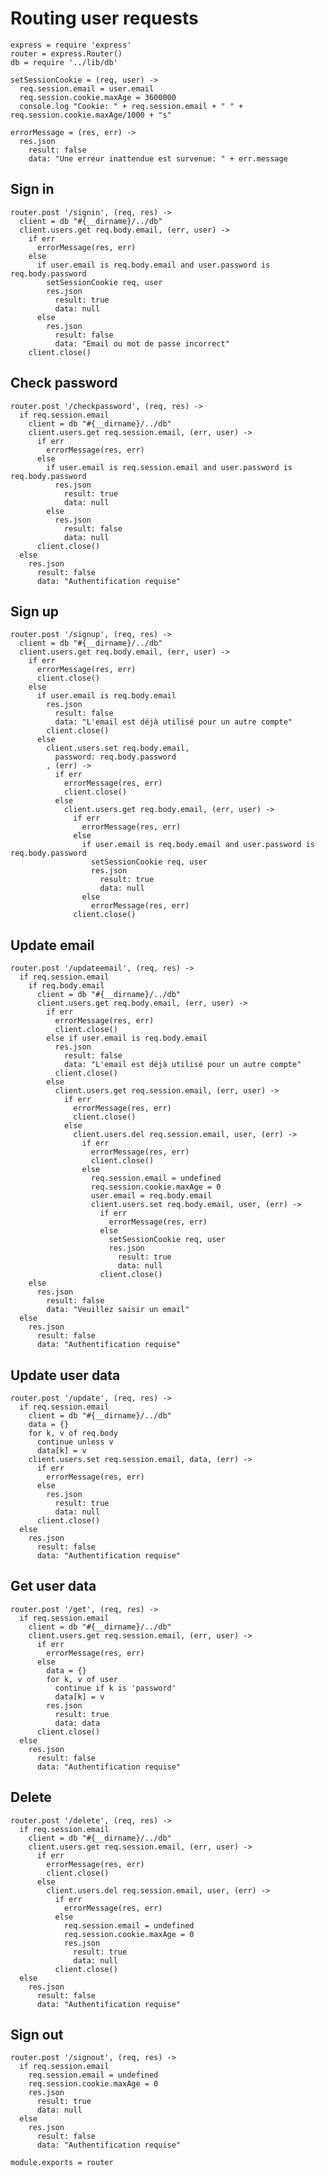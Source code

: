 # Routing user requests

    express = require 'express'
    router = express.Router()
    db = require '../lib/db'

    setSessionCookie = (req, user) ->
      req.session.email = user.email
      req.session.cookie.maxAge = 3600000
      console.log "Cookie: " + req.session.email + " " + req.session.cookie.maxAge/1000 + "s"

    errorMessage = (res, err) ->
      res.json
        result: false
        data: "Une erreur inattendue est survenue: " + err.message

## Sign in

    router.post '/signin', (req, res) ->
      client = db "#{__dirname}/../db"
      client.users.get req.body.email, (err, user) ->
        if err
          errorMessage(res, err)
        else
          if user.email is req.body.email and user.password is req.body.password
            setSessionCookie req, user
            res.json
              result: true
              data: null
          else
            res.json
              result: false
              data: "Email ou mot de passe incorrect"
        client.close()

## Check password

    router.post '/checkpassword', (req, res) ->
      if req.session.email
        client = db "#{__dirname}/../db"
        client.users.get req.session.email, (err, user) ->
          if err
            errorMessage(res, err)
          else
            if user.email is req.session.email and user.password is req.body.password
              res.json
                result: true
                data: null
            else
              res.json
                result: false
                data: null
          client.close()
      else
        res.json
          result: false
          data: "Authentification requise"

## Sign up

    router.post '/signup', (req, res) ->
      client = db "#{__dirname}/../db"
      client.users.get req.body.email, (err, user) ->
        if err
          errorMessage(res, err)
          client.close()
        else
          if user.email is req.body.email
            res.json
              result: false
              data: "L'email est déjà utilisé pour un autre compte"
            client.close()
          else
            client.users.set req.body.email,
              password: req.body.password
            , (err) ->
              if err
                errorMessage(res, err)
                client.close()
              else
                client.users.get req.body.email, (err, user) ->
                  if err
                    errorMessage(res, err)
                  else
                    if user.email is req.body.email and user.password is req.body.password
                      setSessionCookie req, user
                      res.json
                        result: true
                        data: null
                    else
                      errorMessage(res, err)
                  client.close()

## Update email

    router.post '/updateemail', (req, res) ->
      if req.session.email
        if req.body.email
          client = db "#{__dirname}/../db"
          client.users.get req.body.email, (err, user) ->
            if err
              errorMessage(res, err)
              client.close()
            else if user.email is req.body.email
              res.json
                result: false
                data: "L'email est déjà utilisé pour un autre compte"
              client.close()
            else
              client.users.get req.session.email, (err, user) ->
                if err
                  errorMessage(res, err)
                  client.close()
                else
                  client.users.del req.session.email, user, (err) ->
                    if err
                      errorMessage(res, err)
                      client.close()
                    else
                      req.session.email = undefined
                      req.session.cookie.maxAge = 0
                      user.email = req.body.email
                      client.users.set req.body.email, user, (err) ->
                        if err
                          errorMessage(res, err)
                        else
                          setSessionCookie req, user
                          res.json
                            result: true
                            data: null
                        client.close()
        else
          res.json
            result: false
            data: "Veuillez saisir un email"
      else
        res.json
          result: false
          data: "Authentification requise"

## Update user data

    router.post '/update', (req, res) ->
      if req.session.email
        client = db "#{__dirname}/../db"
        data = {}
        for k, v of req.body
          continue unless v
          data[k] = v
        client.users.set req.session.email, data, (err) ->
          if err
            errorMessage(res, err)
          else
            res.json
              result: true
              data: null
          client.close()
      else
        res.json
          result: false
          data: "Authentification requise"

## Get user data

    router.post '/get', (req, res) ->
      if req.session.email
        client = db "#{__dirname}/../db"
        client.users.get req.session.email, (err, user) ->
          if err
            errorMessage(res, err)
          else
            data = {}
            for k, v of user
              continue if k is 'password'
              data[k] = v
            res.json
              result: true
              data: data
          client.close()
      else
        res.json
          result: false
          data: "Authentification requise"

## Delete

    router.post '/delete', (req, res) ->
      if req.session.email
        client = db "#{__dirname}/../db"
        client.users.get req.session.email, (err, user) ->
          if err
            errorMessage(res, err)
            client.close()
          else
            client.users.del req.session.email, user, (err) ->
              if err
                errorMessage(res, err)
              else
                req.session.email = undefined
                req.session.cookie.maxAge = 0
                res.json
                  result: true
                  data: null
              client.close()
      else
        res.json
          result: false
          data: "Authentification requise"

## Sign out

    router.post '/signout', (req, res) ->
      if req.session.email
        req.session.email = undefined
        req.session.cookie.maxAge = 0
        res.json
          result: true
          data: null
      else
        res.json
          result: false
          data: "Authentification requise"

    module.exports = router
